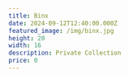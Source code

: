 ```yaml
---
title: Binx
date: 2024-09-12T12:40:00.000Z
featured_image: /img/binx.jpg
height: 20
width: 16
description: Private Collection
price: 0
---
```

